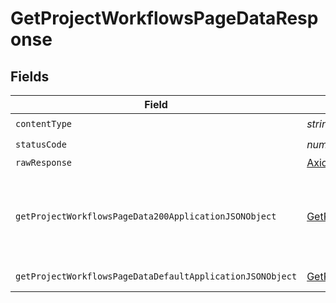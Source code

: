 # GetProjectWorkflowsPageDataResponse


## Fields

| Field                                                                                                                             | Type                                                                                                                              | Required                                                                                                                          | Description                                                                                                                       |
| --------------------------------------------------------------------------------------------------------------------------------- | --------------------------------------------------------------------------------------------------------------------------------- | --------------------------------------------------------------------------------------------------------------------------------- | --------------------------------------------------------------------------------------------------------------------------------- |
| `contentType`                                                                                                                     | *string*                                                                                                                          | :heavy_check_mark:                                                                                                                | N/A                                                                                                                               |
| `statusCode`                                                                                                                      | *number*                                                                                                                          | :heavy_check_mark:                                                                                                                | N/A                                                                                                                               |
| `rawResponse`                                                                                                                     | [AxiosResponse>](https://axios-http.com/docs/res_schema)                                                                          | :heavy_minus_sign:                                                                                                                | N/A                                                                                                                               |
| `getProjectWorkflowsPageData200ApplicationJSONObject`                                                                             | [GetProjectWorkflowsPageData200ApplicationJSON](../../models/operations/getprojectworkflowspagedata200applicationjson.md)         | :heavy_minus_sign:                                                                                                                | Aggregated summary metrics and trends by workflow and branches                                                                    |
| `getProjectWorkflowsPageDataDefaultApplicationJSONObject`                                                                         | [GetProjectWorkflowsPageDataDefaultApplicationJSON](../../models/operations/getprojectworkflowspagedatadefaultapplicationjson.md) | :heavy_minus_sign:                                                                                                                | Error response.                                                                                                                   |
